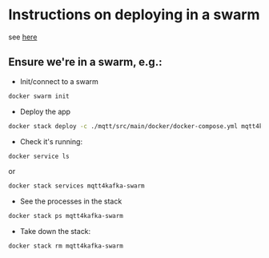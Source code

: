 # Instructions on deploying in a swarm
see [here](https://docs.docker.com/get-started/part3/)

## Ensure we're in a swarm, e.g.:

 * Init/connect to a swarm
 
```bash
docker swarm init
```

 * Deploy the app
 ```bash
docker stack deploy -c ./mqtt/src/main/docker/docker-compose.yml mqtt4kafka-swarm
```

 * Check it's running:
 ```bash
docker service ls
```
or
 ```bash
docker stack services mqtt4kafka-swarm
 ```
 
 * See the processes in the stack
 ```bash
docker stack ps mqtt4kafka-swarm
 ```
 
 * Take down the stack:
 ```bash
 docker stack rm mqtt4kafka-swarm
  ```
